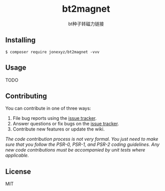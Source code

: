 <h1 align="center"> bt2magnet </h1>

<p align="center"> bt种子转磁力链接</p>


## Installing

```shell
$ composer require jonexyz/bt2magnet -vvv
```

## Usage

TODO

## Contributing

You can contribute in one of three ways:

1. File bug reports using the [issue tracker](https://github.com/jonexyz/bt2magnet/issues).
2. Answer questions or fix bugs on the [issue tracker](https://github.com/jonexyz/bt2magnet/issues).
3. Contribute new features or update the wiki.

_The code contribution process is not very formal. You just need to make sure that you follow the PSR-0, PSR-1, and PSR-2 coding guidelines. Any new code contributions must be accompanied by unit tests where applicable._

## License

MIT